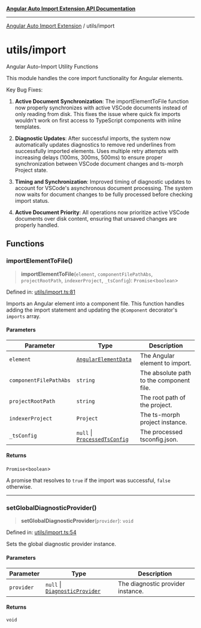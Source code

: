 [**Angular Auto Import Extension API Documentation**](../README.md)

***

[Angular Auto Import Extension](../README.md) / utils/import

# utils/import

Angular Auto-Import Utility Functions

This module handles the core import functionality for Angular elements.

Key Bug Fixes:
1. **Active Document Synchronization**: The importElementToFile function now properly
   synchronizes with active VSCode documents instead of only reading from disk. This
   fixes the issue where quick fix imports wouldn't work on first access to TypeScript
   components with inline templates.

2. **Diagnostic Updates**: After successful imports, the system now automatically
   updates diagnostics to remove red underlines from successfully imported elements.
   Uses multiple retry attempts with increasing delays (100ms, 300ms, 500ms) to ensure
   proper synchronization between VSCode document changes and ts-morph Project state.

3. **Timing and Synchronization**: Improved timing of diagnostic updates to account for
   VSCode's asynchronous document processing. The system now waits for document changes
   to be fully processed before checking import status.

4. **Active Document Priority**: All operations now prioritize active VSCode documents
   over disk content, ensuring that unsaved changes are properly handled.

## Functions

### importElementToFile()

> **importElementToFile**(`element`, `componentFilePathAbs`, `projectRootPath`, `indexerProject`, `_tsConfig`): `Promise`\<`boolean`\>

Defined in: [utils/import.ts:81](https://github.com/ngx-rock/vscode-angular-auto-import/blob/main/src/utils/import.ts#L81)

Imports an Angular element into a component file. This function handles adding the import statement
and updating the `@Component` decorator's `imports` array.

#### Parameters

| Parameter | Type | Description |
| ------ | ------ | ------ |
| `element` | [`AngularElementData`](../types/angular.md#angularelementdata) | The Angular element to import. |
| `componentFilePathAbs` | `string` | The absolute path to the component file. |
| `projectRootPath` | `string` | The root path of the project. |
| `indexerProject` | `Project` | The ts-morph project instance. |
| `_tsConfig` | `null` \| [`ProcessedTsConfig`](../types/tsconfig.md#processedtsconfig) | The processed tsconfig.json. |

#### Returns

`Promise`\<`boolean`\>

A promise that resolves to `true` if the import was successful, `false` otherwise.

***

### setGlobalDiagnosticProvider()

> **setGlobalDiagnosticProvider**(`provider`): `void`

Defined in: [utils/import.ts:54](https://github.com/ngx-rock/vscode-angular-auto-import/blob/main/src/utils/import.ts#L54)

Sets the global diagnostic provider instance.

#### Parameters

| Parameter | Type | Description |
| ------ | ------ | ------ |
| `provider` | `null` \| [`DiagnosticProvider`](../providers/diagnostics.md#diagnosticprovider) | The diagnostic provider instance. |

#### Returns

`void`
